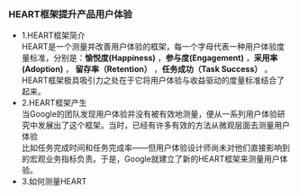 ### HEART框架提升产品用户体验
* 1.HEART框架简介  
HEART是一个测量并改善用户体验的框架，每一个字母代表一种用户体验度量标准，分别是：**愉悦度(Happiness)** ，**参与度(Engagement)** ，**采用率(Adoption)** ， **留存率（Retention）** ，**任务成功（Task Success）** 。  
HEART框架极具吸引力之处在于它将用户体验与收益驱动的度量标准结合了起来。  
* 2.HEART框架产生  
当Google的团队发现用户体验并没有被有效地测量，便从一系列用户体验研究中发展出了这个框架。当时，已经有许多有效的方法从微观层面去测量用户体验  
比如任务完成时间和任务完成率——但用户体验设计师尚未对他们直接影响到的宏观业务指标负责。于是，Google就建立了新的HEART框架来测量用户体验。  
* 3.如何测量HEART  


